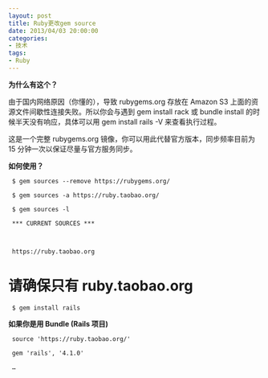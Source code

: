 ```yaml
---
layout: post
title: Ruby更改gem source
date: 2013/04/03 20:00:00
categories:
- 技术
tags:
- Ruby
---
```


**为什么有这个？**

由于国内网络原因（你懂的），导致 rubygems.org 存放在 Amazon S3 上面的资源文件间歇性连接失败。所以你会与遇到 gem install rack 或 bundle install 的时候半天没有响应，具体可以用 gem install rails -V 来查看执行过程。

这是一个完整 rubygems.org 镜像，你可以用此代替官方版本，同步频率目前为 15 分钟一次以保证尽量与官方服务同步。

**如何使用？**

	 $ gem sources --remove https://rubygems.org/

	 $ gem sources -a https://ruby.taobao.org/

	 $ gem sources -l

	 *** CURRENT SOURCES ***



	 https://ruby.taobao.org

# 请确保只有 ruby.taobao.org

	 $ gem install rails

**如果你是用 Bundle (Rails 项目)**

	 source 'https://ruby.taobao.org/'

	 gem 'rails', '4.1.0'

	 …
